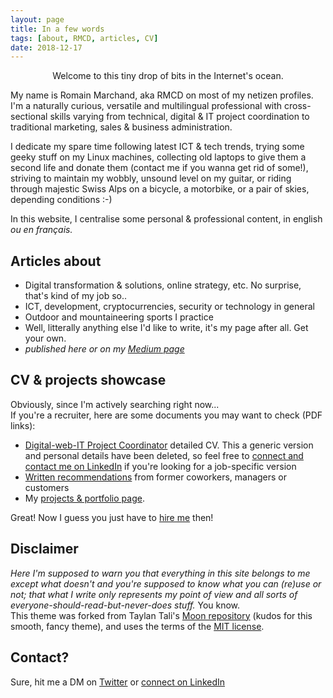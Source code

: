 ```yaml
---
layout: page
title: In a few words
tags: [about, RMCD, articles, CV]
date: 2018-12-17
---
```


<center>Welcome to this tiny drop of bits in the Internet's ocean.</center>

My name is Romain Marchand, aka RMCD on most of my netizen profiles.
I'm a naturally curious, versatile and multilingual professional with cross-sectional skills varying from technical, digital & IT project coordination to traditional marketing, sales & business administration.  

I dedicate my spare time following latest ICT & tech trends, trying some geeky stuff on my Linux machines, collecting old laptops to give them a second life and donate them (contact me if you wanna get rid of some!), striving to maintain my wobbly, unsound level on my guitar, or riding through majestic Swiss Alps on a bicycle, a motorbike, or a pair of skies, depending conditions :-)  

In this website, I centralise some personal & professional content, in english _ou en français._

## Articles about
* Digital transformation & solutions, online strategy, etc. No surprise, that's kind of my job so..
* ICT, development, cryptocurrencies, security or technology in general
* Outdoor and mountaineering sports I practice
* Well, litterally anything else I'd like to write, it's my page after all. Get your own.
* _published here or on my [Medium page](https://medium.com/@Romain_Marchand)_

## CV & projects showcase
Obviously, since I'm actively searching right now...  
If you're a recruiter, here are some documents you may want to check (PDF links):
* [Digital-web-IT Project Coordinator](https://cloud.disroot.org/s/SHeXcnS9dci5YCP) detailed CV. This a generic version and personal details have been deleted, so feel free to [connect and contact me on LinkedIn](https://www.linkedin.com/in/marchandromain/) if you're looking for a job-specific version  
* [Written recommendations](https://cloud.disroot.org/s/C6rfsnQcym8qYzE) from former coworkers, managers or customers
* My [projects & portfolio page](https://r-m-c-d.github.io/projects/).  

Great! Now I guess you just have to [hire me](https://www.linkedin.com/in/marchandromain/) then!

## Disclaimer

_Here I'm supposed to warn you that everything in this site belongs to me except what doesn't and you're supposed to know what you can (re)use or not; that what I write only represents my point of view and all sorts of everyone-should-read-but-never-does stuff._ You know.     
This theme was forked from Taylan Tali's [Moon repository](https://github.com/TaylanTatli/Moon) (kudos for this smooth, fancy theme), and uses the terms of the [MIT license](https://github.com/r-m-c-d/r-m-c-d.github.io/blob/master/LICENSE).  


## Contact?
Sure, hit me a DM on [Twitter](https://twitter.com/Roman0oO) or [connect on LinkedIn](https://www.linkedin.com/in/marchandromain/)
